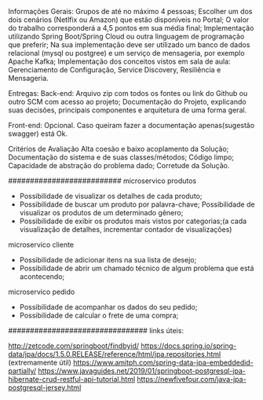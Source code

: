 Informações Gerais:
  Grupos de até no máximo 4 pessoas;
  Escolher um dos dois cenários (Netlfix ou Amazon) que estão disponíveis no Portal;
  O valor do trabalho corresponderá a 4,5 pontos em sua média final;
  Implementação utilizando Spring Boot/Spring Cloud ou outra linguagem de programação que preferir;
  Na sua implementação deve ser utilizado um banco de dados relacional (mysql ou postgree) e um serviço de mensageria, por exemplo Apache Kafka;
  Implementação dos conceitos vistos em sala de aula: Gerenciamento de Configuração, Service Discovery, Resiliência e Mensageria.

Entregas:
Back-end:
  Arquivo zip com todos os fontes ou link do Github ou outro SCM com acesso ao projeto;
  Documentação do Projeto, explicando suas decisões, principais componentes e arquitetura de uma forma geral.

Front-end:
	Opcional. Caso queiram fazer a documentação apenas(sugestão swagger) está Ok.
   
Critérios de Avaliação
  Alta coesão e baixo acoplamento da Solução;
  Documentação do sistema e de suas classes/métodos;
  Código limpo;
  Capacidade de abstração do problema dado;
  Corretude da Solução.
  
  
 ##########################
 microservico produtos
* Possibilidade de visualizar os detalhes de cada produto;
* Possibilidade de buscar um produto por palavra-chave;
Possibilidade de visualizar os produtos de um determinado gênero;
* Possibilidade de exibir os produtos mais vistos por categorias;(a cada visualização de detalhes, incrementar contador de visualizações)


microservico cliente
* Possibilidade de adicionar itens na sua lista de desejo;
* Possibilidade de abrir um chamado técnico de algum problema que está acontecendo;

microservico pedido
* Possibilidade de acompanhar os dados do seu pedido;
* Possibilidade de calcular o frete de uma compra;


################################
links úteis:

http://zetcode.com/springboot/findbyid/
https://docs.spring.io/spring-data/jpa/docs/1.5.0.RELEASE/reference/html/jpa.repositories.html (extremamente útil)
https://www.amitph.com/spring-data-jpa-embeddedid-partially/
https://www.javaguides.net/2019/01/springboot-postgresql-jpa-hibernate-crud-restful-api-tutorial.html
https://newfivefour.com/java-jpa-postgresql-jersey.html
